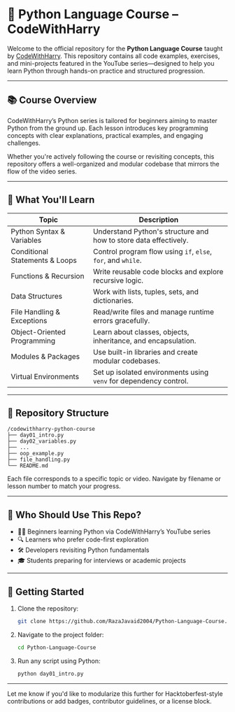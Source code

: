 # 🐍 Python Language Course – CodeWithHarry

Welcome to the official repository for the **Python Language Course** taught by [CodeWithHarry](https://www.youtube.com/@CodeWithHarry). This repository contains all code examples, exercises, and mini-projects featured in the YouTube series—designed to help you learn Python through hands-on practice and structured progression.

---

## 📚 Course Overview

CodeWithHarry’s Python series is tailored for beginners aiming to master Python from the ground up. Each lesson introduces key programming concepts with clear explanations, practical examples, and engaging challenges.

Whether you're actively following the course or revisiting concepts, this repository offers a well-organized and modular codebase that mirrors the flow of the video series.

---

## 🧠 What You'll Learn

| Topic                        | Description                                                       |
|-----------------------------|-------------------------------------------------------------------|
| Python Syntax & Variables   | Understand Python's structure and how to store data effectively.  |
| Conditional Statements & Loops | Control program flow using `if`, `else`, `for`, and `while`.     |
| Functions & Recursion       | Write reusable code blocks and explore recursive logic.           |
| Data Structures             | Work with lists, tuples, sets, and dictionaries.                  |
| File Handling & Exceptions  | Read/write files and manage runtime errors gracefully.            |
| Object-Oriented Programming | Learn about classes, objects, inheritance, and encapsulation.     |
| Modules & Packages          | Use built-in libraries and create modular codebases.              |
| Virtual Environments        | Set up isolated environments using `venv` for dependency control. |

---

## 📁 Repository Structure

```plaintext
/codewithharry-python-course
├── day01_intro.py
├── day02_variables.py
├── ...
├── oop_example.py
├── file_handling.py
└── README.md
```

Each file corresponds to a specific topic or video. Navigate by filename or lesson number to match your progress.

---

## 👥 Who Should Use This Repo?

- 🧑‍💻 Beginners learning Python via CodeWithHarry’s YouTube series  
- 🔍 Learners who prefer code-first exploration  
- 🛠️ Developers revisiting Python fundamentals  
- 🎓 Students preparing for interviews or academic projects  

---

## 🚀 Getting Started

1. Clone the repository:
   ```bash
   git clone https://github.com/RazaJavaid2004/Python-Language-Course.git
   ```
2. Navigate to the project folder:
   ```bash
   cd Python-Language-Course
   ```
3. Run any script using Python:
   ```bash
   python day01_intro.py
   ```

---

Let me know if you'd like to modularize this further for Hacktoberfest-style contributions or add badges, contributor guidelines, or a license block.
